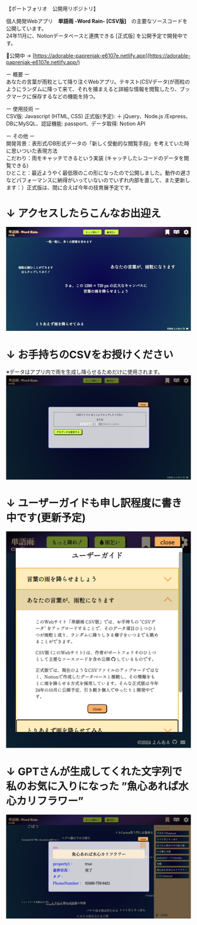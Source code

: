 【ポートフォリオ　公開用リポジトリ】

個人開発Webアプリ　**単語雨 -Word Rain- [CSV版]**　の主要なソースコードを公開しています。  
24年11月に、Notionデータベースと連携できる [正式版] を公開予定で開発中です。

🛑公開中 -> [https://adorable-paprenjak-e6107e.netlify.app](https://adorable-paprenjak-e6107e.netlify.app/)

ー 概要 ー  
あなたの言葉が雨粒として降り注ぐWebアプリ。テキスト(CSVデータ)が雨粒のようにランダムに降って来て、それを捕まえると詳細な情報を閲覧したり、ブックマークに保存するなどの機能を持つ。

ー 使用技術 ー  
CSV版: Javascript (HTML, CSS)
正式版(予定): ＋ jQuery、Node.js /Express、DBにMySQL、認証機能: passport、データ取得: Notion API

ー その他 ー  
開発背景：表形式/DB形式データの「新しく受動的な閲覧手段」を考えていた時に思いついた表現方法  
こだわり：雨をキャッチできるという実装 (キャッチしたレコードのデータを閲覧できる)  
ひとこと：最近ようやく最低限のこの形になったので公開しました。動作の遅さなどパフォーマンスに納得がいっていないのでいずれ内部を直して、また更新します：）正式版は、間に合えば今年の技育展予定です。

# ↓ アクセスしたらこんなお出迎え
![Untitled](https://github.com/ms-20k44r/ptf-WordRainCSV/blob/images/wr-home.png)
# ↓ お手持ちのCSVをお授けください   
※データはアプリ内で雨を生成し降らせるためだけに使用されます。
![Untitled](https://github.com/ms-20k44r/ptf-WordRainCSV/blob/images/wr-reqcsv.png)
# ↓ ユーザーガイドも申し訳程度に書き中です(更新予定)
![Untitled](https://github.com/ms-20k44r/ptf-WordRainCSV/blob/images/wr-userguide.png)
# ↓ GPTさんが生成してくれた文字列で私のお気に入りになった ”魚心あれば水心カリフラワー”
![Untitled](https://github.com/ms-20k44r/ptf-WordRainCSV/blob/images/wr-details.png)
